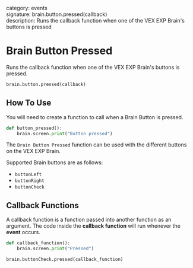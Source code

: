 category: events  
signature: brain.button.pressed(callback)  
description: Runs the callback function when one of the VEX EXP Brain's buttons is pressed  

# Brain Button Pressed

Runs the callback function when one of the VEX EXP Brain's buttons is pressed.

```python
brain.button.pressed(callback)
```

## How To Use

You will need to create a function to call when a Brain Button is pressed.

```python
def button_pressed():
    brain.screen.print("Button pressed")
```

The `Brain Button Pressed` function can be used with the different buttons on the VEX EXP Brain.

Supported Brain buttons are as follows:

- `buttonLeft`
- `buttonRight`
- `buttonCheck`

## Callback Functions

A callback function is a function passed into another function as an argument. The code inside the **callback function** will run whenever the **event** occurs. 

```python
def callback_function():
    brain.screen.print("Pressed")

brain.buttonCheck.pressed(callback_function)
```

<advanced>
</advanced>